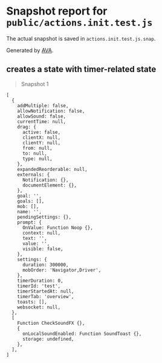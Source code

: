 # Snapshot report for `public/actions.init.test.js`

The actual snapshot is saved in `actions.init.test.js.snap`.

Generated by [AVA](https://avajs.dev).

## creates a state with timer-related state

> Snapshot 1

    [
      {
        addMultiple: false,
        allowNotification: false,
        allowSound: false,
        currentTime: null,
        drag: {
          active: false,
          clientX: null,
          clientY: null,
          from: null,
          to: null,
          type: null,
        },
        expandedReorderable: null,
        externals: {
          Notification: {},
          documentElement: {},
        },
        goal: '',
        goals: [],
        mob: [],
        name: '',
        pendingSettings: {},
        prompt: {
          OnValue: Function Noop {},
          context: null,
          text: '',
          value: '',
          visible: false,
        },
        settings: {
          duration: 300000,
          mobOrder: 'Navigator,Driver',
        },
        timerDuration: 0,
        timerId: 'test',
        timerStartedAt: null,
        timerTab: 'overview',
        toasts: [],
        websocket: null,
      },
      [
        Function CheckSoundFX {},
        {
          onLocalSoundEnabled: Function SoundToast {},
          storage: undefined,
        },
      ],
    ]
